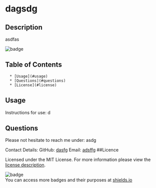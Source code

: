  
# dagsdg  

## Description
asdfas


![badge](https://img.shields.io/badge/license-MITLicense-green)

 









 ## Table of Contents 
      * [Usage](#usage) 
      * [Questions](#questions)
      * [License](#license) 
## Usage

  Instructions for use:
  d
 ## Questions 

Please not hesitate to reach me under:
asdg

Contact Details: 
GitHub: [dasfg](https://github.com/dasfg)
Email:  [adsffg](mailto:adsffg) 
##Licence
  
Licensed under the MIT License. 
For more information please view the [license description](https://img.shields.io/bower/l/js?style=for-the-badge). 

![badge](https://img.shields.io/badge/license-TheUnlicense-brightorange)   
You can access more badges and their purposes at [shields.io](https://shields.io)
